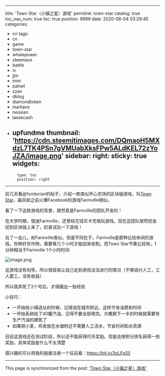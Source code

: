 
---
title: 'Town Star（小镇之星）游戏'
permlink: town-star
catalog: true
toc_nav_num: true
toc: true
position: 9999
date: 2020-06-04 03:29:45
categories:
- cn
tags:
- cn
- game
- town-star
- whalepower
- steemace
- battle
- iv
- jjm
- mini
- palnet
- zzan
- dblog
- diamondtoken
- marlians
- neoxian
- lassecash
- upfundme
thumbnail: 'https://cdn.steemitimages.com/DQmaoH5MXdzL7TK4PSn7gVMUabXksFPw5ALdKEL72zYoJZA/image.png'
sidebar:
    right:
        sticky: true
widgets:
    -
        type: toc
        position: right
---


前几天看@fundurian的帖子，介绍一款类似开心农场的区块链游戏，叫[Town Star](https://bit.ly/3gLFq35)，画风和之前火爆Facebook的游戏Farmville相似。

看了一下这款游戏的背景，居然真是Farmville的团队开发的！

在大学时期，很迷Farmville，还曾经花钱买卡充值玩游戏。现在这团队居然挖金挖到区块链上来了，赶紧试玩一下游戏！

玩了一会儿，和Farmville类似，但是不同在于，Farmville是那种比较休闲的游戏。你种好农作物，需要等几个小时才能回来收割。而Town Star节奏比较快，1分钟相当于Farmville 1个小时时间


![image.png](https://cdn.steemitimages.com/DQmaoH5MXdzL7TK4PSn7gVMUabXksFPw5ALdKEL72zYoJZA/image.png)


这游戏没有向导，所以很容易让自己走到游戏没法进行的情况（不够钱付人工，工人罢工，没有收益）

所以我弄死了2个号后，才琢磨出一些经验

小技巧：
* 一开始给小镇选址的时候，记得选在城市附近。这样节省油费和时间
* 一开始系统给了40罐汽油，记得不要全部用完。大概剩下一半的时候就需要有生产汽油的建筑了
* 如果把小麦，鸡舍放在水塘附近不需要人工浇水，节省时间和水资源


目前这游戏还在测试阶段，所以还不能获得代币奖励。但是会按积分排名获得一些奖励，具体奖励是什么不太清楚

感兴趣的可以用我的链接注册一个玩玩看：https://bit.ly/3gLFq35

- - -

This page is synchronized from the post: ['Town Star（小镇之星）游戏'](https://steemit.com/@ericet/town-star)
